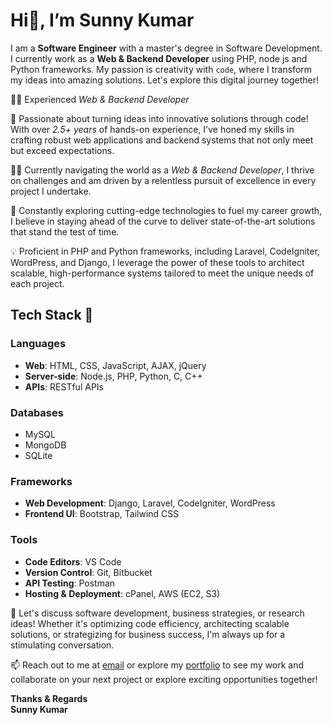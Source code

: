 # Hi👋, I’m Sunny Kumar

I am a **Software Engineer** with a master's degree in Software Development. I currently work as a **Web & Backend Developer** using PHP, node js and Python frameworks. My passion is creativity with `code`, where I transform my ideas into amazing solutions. Let's explore this digital journey together!

👨‍💻 Experienced *Web & Backend Developer*

🚀 Passionate about turning ideas into innovative solutions through code! With over *2.5+ years* of hands-on experience, I've honed my skills in crafting robust web applications and backend systems that not only meet but exceed expectations.

👨‍🚀 Currently navigating the world as a *Web & Backend Developer*, I thrive on challenges and am driven by a relentless pursuit of excellence in every project I undertake.

🌱 Constantly exploring cutting-edge technologies to fuel my career growth, I believe in staying ahead of the curve to deliver state-of-the-art solutions that stand the test of time.

💡 Proficient in PHP and Python frameworks, including Laravel, CodeIgniter, WordPress, and Django, I leverage the power of these tools to architect scalable, high-performance systems tailored to meet the unique needs of each project.

## Tech Stack 🚀

### **Languages**
- **Web**: HTML, CSS, JavaScript, AJAX, jQuery
- **Server-side**: Node.js, PHP, Python, C, C++
- **APIs**: RESTful APIs

### **Databases**
- MySQL
- MongoDB
- SQLite

### **Frameworks**
- **Web Development**: Django, Laravel, CodeIgniter, WordPress
- **Frontend UI**: Bootstrap, Tailwind CSS

### **Tools**
- **Code Editors**: VS Code
- **Version Control**: Git, Bitbucket
- **API Testing**: Postman
- **Hosting & Deployment**: cPanel, AWS (EC2, S3)

💬 Let's discuss software development, business strategies, or research ideas! Whether it's optimizing code efficiency, architecting scalable solutions, or strategizing for business success, I'm always up for a stimulating conversation.

📫 Reach out to me at [email](mailto:sunnyk.kongu.com) or explore my [portfolio](https://stalkdeveloper.github.io/portfolio/) to see my work and collaborate on your next project or explore exciting opportunities together!

**Thanks & Regards**  
**Sunny Kumar**
